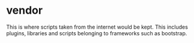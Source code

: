 # vendor

This is where scripts taken from the internet would be kept.
This includes plugins, libraries and scripts belonging to frameworks such as bootstrap.
